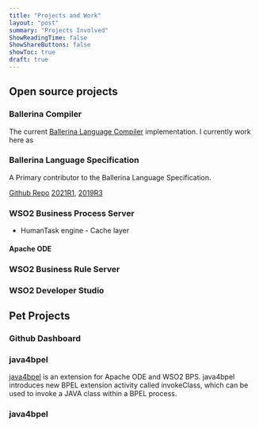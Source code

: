 ```yaml
---
title: "Projects and Work"
layout: "post"
summary: "Projects Involved"
ShowReadingTime: false
ShowShareButtons: false
showToc: true
draft: true
---
```


## Open source projects

### Ballerina Compiler

 The current [Ballerina Language Compiler](https://github.com/ballerina-platform/ballerina-lang) implementation. I currently work here as

### Ballerina Language Specification

A Primary contributor to the Ballerina Language Specification. 

[Github Repo](https://github.com/ballerina-platform/ballerina-spec) [2021R1](https://ballerina.io/spec/lang/2021R1/), [2019R3](https://ballerina.io/spec/lang/2019R3/)

### WSO2 Business Process Server

* HumanTask engine - Cache layer
  

#### Apache ODE

### WSO2 Business Rule Server


### WSO2 Developer Studio


<!-- ### Apache Airavata

* "metcat" - MetaData catalog for Apache Airavata
[Project](https://code.google.com/archive/a/apache-extras.org/p/metcat)
[My Blog](http://tryitnw.blogspot.com/search/label/MetCat)

* Workflow Debugging Framework for Apache Airavata (GSoC 2021) 
[Proposal](https://www.google-melange.com/archive/gsoc/2012/orgs/apache/projects/hasithaaravinda.html)
[Blog](http://tryitnw.blogspot.com/2012/06/) -->

## Pet Projects

### Github Dashboard

### java4bpel

[java4bpel](https://github.com/hasithaa/java4bpel) is an extension for Apache ODE and WSO2 BPS. java4bpel introduces new BPEL extension activity called invokeClass, which can be used to invoke a JAVA class within a BPEL process.

### java4bpel

